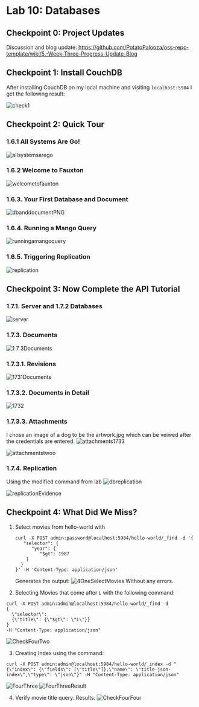 # Lab 10: Databases
## Checkpoint 0: Project Updates
Discussion and blog update: https://github.com/PotatoPalooza/oss-repo-template/wiki/5.-Week-Three-Progress-Update-Blog

## Checkpoint 1: Install CouchDB
After installing CouchDB on my local machine and visiting `localhost:5984` I get the following result:

![check1](https://user-images.githubusercontent.com/49171429/182263951-66a2539e-7d1c-4520-a92a-02e7321fecd7.PNG)

## Checkpoint 2: Quick Tour

### 1.6.1 All Systems Are Go!
![allsystemsarego](https://user-images.githubusercontent.com/49171429/182265939-5cb97b6c-579f-4465-9394-be91967a8f12.PNG)
### 1.6.2 Welcome to Fauxton
![welcometofauxton](https://user-images.githubusercontent.com/49171429/182266130-adf8dbd1-f4e9-4991-b7ae-a0d783192770.PNG)
### 1.6.3. Your First Database and Document
![dbanddocumentPNG](https://user-images.githubusercontent.com/49171429/182266500-87769daa-dd44-464e-a36b-09ee956fc828.PNG)
### 1.6.4. Running a Mango Query
![runningamangoquery](https://user-images.githubusercontent.com/49171429/182266921-5e520c29-41c1-49e5-825f-079215857b9a.PNG)
### 1.6.5. Triggering Replication
![replication](https://user-images.githubusercontent.com/49171429/182267484-e9514b91-09f3-440a-a72c-94573de6fc74.PNG)

## Checkpoint 3: Now Complete the API Tutorial
### 1.7.1. Server and 1.7.2 Databases
![server](https://user-images.githubusercontent.com/49171429/182268043-40129181-1486-4310-bfe4-92ac277fc77a.PNG)
### 1.7.3. Documents
![1 7 3Documents](https://user-images.githubusercontent.com/49171429/182269486-98dff605-1bdb-4571-ad31-e2c18bfd66f4.PNG)
### 1.7.3.1. Revisions
![1731Documents](https://user-images.githubusercontent.com/49171429/182271200-97589234-b6f3-4436-8200-efdd58bb0cff.PNG)
### 1.7.3.2. Documents in Detail
![1732](https://user-images.githubusercontent.com/49171429/182271410-fda2f372-78ca-473b-a9cd-158961178372.PNG)
### 1.7.3.3. Attachments
I chose an image of a dog to be the artwork.jpg which can be veiwed after the credentials are entered.
![attachments1733](https://user-images.githubusercontent.com/49171429/182272808-d91bf679-4646-47b4-be86-02f0033335c3.PNG)

![attachmentstwoo](https://user-images.githubusercontent.com/49171429/182272924-fef4c54c-935f-4ae8-9c9b-fd0ba4a02222.PNG)
### 1.7.4. Replication
Using the modified command from lab
![dbreplication](https://user-images.githubusercontent.com/49171429/182274090-4ef3fc37-199d-4e3d-b2f5-944497a20bcc.PNG)

![replicationEvidence](https://user-images.githubusercontent.com/49171429/182273987-c6c14042-244f-4b47-983c-e60519b80b96.PNG)


## Checkpoint 4: What Did We Miss?
1. Select movies from hello-world with 
    ```
    curl -X POST admin:password@localhost:5984/hello-world/_find -d '{
       "selector": {
          "year": {
             "$gt": 1987
        }
      }
    }' -H 'Content-Type: application/json'
    ```
    Generates the output:
    ![4OneSelectMovies](https://user-images.githubusercontent.com/49171429/182275261-7eb62f75-c45f-4d07-9526-9bca0c1e165f.PNG)
    Without any errors.

2. Selecting Movies that come after `L` with the following command:
```
curl -X POST admin:admin@localhost:5984/hello-world/_find -d 
{
  \"selector\":
  {\"title\": {\"$gt\": \"L\"}}
} 
-H "Content-Type: application/json"
```
![CheckFourTwo](https://user-images.githubusercontent.com/49171429/182276956-27629f91-f6e4-48bb-823c-69e5f7cbc589.PNG)

3. Creating Index using the command:
```
curl -X POST admin:admin@localhost:5984/hello-world/_index -d "{\"index\": {\"fields\": [\"title\"]},\"name\": \"title-json-index\",\"type\": \"json\"}" -H "Content-Type: application/json"
```

![FourThree](https://user-images.githubusercontent.com/49171429/182277716-8c547df0-6417-47c8-a030-5f01f233535c.PNG)
![FourThreeResult](https://user-images.githubusercontent.com/49171429/182277802-00266fdb-acbe-48bb-b710-1555a2f2bf48.PNG)

4. Verify movie title query. Results:
![CheckFourFour](https://user-images.githubusercontent.com/49171429/182278088-39f33d28-e36a-4084-b903-e6d69da8ea88.PNG)
